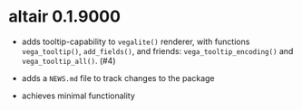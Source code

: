# altair 0.1.9000

* adds tooltip-capability to `vegalite()` renderer, with functions `vega_tooltip()`, `add_fields()`, and friends: `vega_tooltip_encoding()` and `vega_tooltip_all()`. (#4)

* adds a `NEWS.md` file to track changes to the package

* achieves minimal functionality
